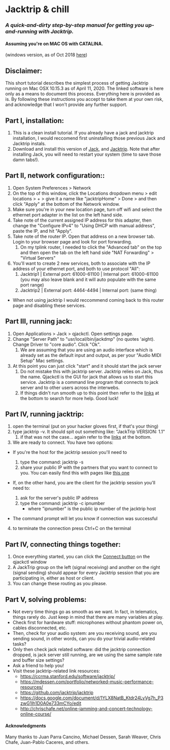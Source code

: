 # Jacktrip & chill

### *A quick-and-dirty step-by-step manual for getting you up-and-running with Jacktrip.*

#### Assuming you're on MAC OS with CATALINA.
(windows version, as of Oct 2018 [here](https://github.com/omarcostahamido/One-Quick-Solution_Patches/blob/master/Other/Jacktrip%26chill.md))

## Disclaimer: 
This short tutorial describes the simplest process of getting Jacktrip running on Mac OSX 10.15.3 as of April 11, 2020. The linked software is here only as a means to document this process. Everything here is provided as is. By following these instructions you accept to take them at your own risk, and acknowledge that I won't provide any further support.

## **Part I, installation**:

1. This is a clean install tutorial. If you already have a jack and jacktrip installation, I would reccomend first uninstalling those previous Jack and Jacktrip instals.
2. Download and install this version of [Jack](https://www.dropbox.com/s/ru3r7ddz53n2qn6/JackOSX.0.92_b3.zip?dl=1), and [Jacktrip](https://www.dropbox.com/s/u9tac9o4bvczip3/JackTrip.pkg?dl=1). Note that after installing Jack, you will need to restart your system (time to save those damn tabs!).

## **Part II, network configuration:**:

1. Open System Preferences > Network
2. On the top of this window, click the Locations dropdown menu > edit locations > + > give it a name like "jacktripHome" > Done > and then click "Apply" at the bottom of the Network window.
3. Make sure you're in your new location page, turn off wifi and select the ethernet port adapter in the list on the left hand side.
4. Take note of the current assigned IP address for this adapter, then change the "Configure IPv4" to "Using DHCP with manual address", paste the IP, and hit "Apply".
5. Take note of the router IP. Open that address on a new browser tab. Login to your browser page and look for port forwarding. 
   1. On my tplink router, I needed to click the "Advanced tab" on the top and then open the tab on the left hand side "NAT Forwarding" > "Virtual Servers"
6. You'll want to create 2 new services, both to associate with the IP address of your ethernet port, and both to use protocol "All":
   1. Jacktrip1 | External port: 61000-61100 | Internal port: 61000-61100 (you may also leave blank and it will auto populate with the same port range)
   2. Jacktrip2 | External port: 4464-4494 | Internal port: (same thing)

- When not using jacktrip I would reccommend coming back to this router page and disabling these services.

## **Part III, running jack**:

1. Open Applications > Jack > qjackctl. Open settings page.
2. Change "Server Path" to "usr/local/bin/jackdmp" (no quotes 'aight). Change Driver to "core audio". Click "Ok".
   1. We are assuming that you are using an audio interface which is already set as the default input and output, as per your "Audio MIDI Setup" Mac settings.
3. At this point you can just click "start" and it should start the jack server 
   1. Do not mistake this with jacktrip server. Jacktrip relies on Jack, thus the name. Qjackctl is the GUI for jack that allows us to start this service. Jacktrip is a command line program that connects to jack server and to other users across the interwebs.
   2. If things didn't run smooth up to this point then refer to the [links](https://github.com/omarcostahamido/One-Quick-Solution_Patches/blob/master/Other/Jacktrip%26chill-Catalina.md#part-v-solving-problems) at the bottom to search for more help. Good luck!

## **Part IV, running jacktrip:**

1. open the terminal (put on your hacker gloves first, if that's your thing)
2. type jacktrip -v. It should spit out something like: "JackTrip VERSION: 1.1"
   1. if that was not the case... again refer to the [links](https://github.com/omarcostahamido/One-Quick-Solution_Patches/blob/master/Other/Jacktrip%26chill-Catalina.md#part-v-solving-problems) at the bottom.
3. We are ready to connect. You have two options:

- If you're the host for the jacktrip session you'll need to
  
  1. type the command: jacktrip -s
  2. share your public IP with the partners that you want to connect to you. You can easily find this with pages like [this one](https://whatismyipaddress.com/)
- If, on the other hand, you are the client for the jacktrip session you'll need to:

  1. ask for the server's public IP address
  2. type the command: jacktrip -c ipnumber
     - where "ipnumber" is the public ip number of the jacktrip host
- The command prompt will let you know if connection was successful

4. to terminate the connection press Ctrl+C on the terminal

## **Part IV, connecting things together**:

1. Once everything started, you can click the [Connect button](https://ccrma.stanford.edu/software/jacktrip/windows/jack-connect-button.png) on the qjackctl window
2. A JackTrip group on the left (signal receiving) and another on the right (signal sending) should appear for every Jacktrip session that you are participating in, either as host or client.
3. You can change these routing as you please.

## **Part V, solving problems**:

- Not every time things go as smooth as we want. In fact, in telematics, things rarely do. Just keep in mind that there are many variables at play.
- Check first for hardware stuff: microphones without phantom power on, cables disconnected, etc.
- Then, check for your audio system: are you receiving sound, are you sending sound, in other words, can you do your trivial audio-related tasks?
- Only then check jack related software: did the jacktrip connection dropped, is jack server still running, are we using the same sample rate and buffer size settings?
- Ask a friend to help you!
- Visit these jacktrip-related link resources:
	- https://ccrma.stanford.edu/software/jacktrip/
	- https://mdessen.com/portfolio/networked-music-performance-resources/
	- https://github.com/jacktrip/jacktrip
	- https://docs.google.com/document/d/1YLX8NatB_Ktdr24LyVg7h_P3zwG1lh1D0A0e733mCYo/edit
	- http://chrischafe.net/online-jamming-and-concert-technology-online-course/



#### **Acknowledgments**

Many thanks to Juan Parra Cancino, Michael Dessen, Sarah Weaver, Chris Chafe, Juan-Pablo Caceres, and others.
